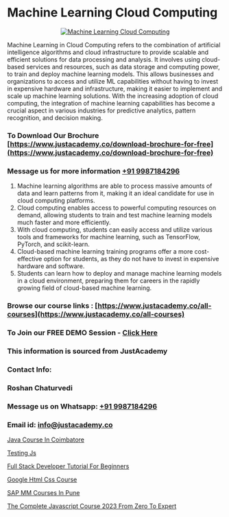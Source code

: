 # Machine Learning Cloud Computing

<p align="center">
  <a href="https://justacademy.co/all-courses">
    <img src="https://i.ibb.co/FJQ9DDy/cloud-computing.webp" alt="Machine Learning Cloud Computing">
  </a>
</p>


Machine Learning in Cloud Computing refers to the combination of artificial intelligence algorithms and cloud infrastructure to provide scalable and efficient solutions for data processing and analysis. It involves using cloud-based services and resources, such as data storage and computing power, to train and deploy machine learning models. This allows businesses and organizations to access and utilize ML capabilities without having to invest in expensive hardware and infrastructure, making it easier to implement and scale up machine learning solutions. With the increasing adoption of cloud computing, the integration of machine learning capabilities has become a crucial aspect in various industries for predictive analytics, pattern recognition, and decision making. 
### To Download Our Brochure [https://www.justacademy.co/download-brochure-for-free](https://www.justacademy.co/download-brochure-for-free)
### Message us for more information [+91 9987184296](https://api.whatsapp.com/send?phone=919987184296)
1) Machine learning algorithms are able to process massive amounts of data and learn patterns from it, making it an ideal candidate for use in cloud computing platforms.
2) Cloud computing enables access to powerful computing resources on demand, allowing students to train and test machine learning models much faster and more efficiently.
3) With cloud computing, students can easily access and utilize various tools and frameworks for machine learning, such as TensorFlow, PyTorch, and scikit-learn.
4) Cloud-based machine learning training programs offer a more cost-effective option for students, as they do not have to invest in expensive hardware and software.
5) Students can learn how to deploy and manage machine learning models in a cloud environment, preparing them for careers in the rapidly growing field of cloud-based machine learning.

### Browse our course links : [https://www.justacademy.co/all-courses](https://www.justacademy.co/all-courses) 
### To Join our FREE DEMO Session - [Click Here](https://www.justacademy.co/register-for-course-demo)


### This information is sourced from JustAcademy
### Contact Info:
### Roshan Chaturvedi
### Message us on Whatsapp: [+91 9987184296](https://api.whatsapp.com/send?phone=919987184296)
### Email id: [info@justacademy.co](mailto:info@justacademy.co)
                
[Java Course In Coimbatore](https://www.linkedin.com/pulse/java-course-coimbatore-justacademy-jaipur-ccnle/)

[Testing Js](https://www.linkedin.com/pulse/testing-js-justacademy-berlin-oplle?trackingId=NXNWujHrNedsq2cfj9Y66w%3D%3D&lipi=urn%3Ali%3Apage%3Ad_flagship3_company_admin%3Bc6fFeBAPTsmTPnAO4CV7Tw%3D%3D)

[Full Stack Developer Tutorial For Beginners](https://medium.com/@akanshapatil/full-stack-developer-tutorial-for-beginners-493bfa148187)

[Google Html Css Course](https://medium.com/@ranepooja/google-html-css-course-23cdf1f9c769)

[SAP MM Courses In Pune](https://justacademyin.github.io/Articles/SAP-MM-Courses-In-Pune)

[The Complete Javascript Course 2023 From Zero To Expert](https://justacademyin.github.io/Articles/The-Complete-Javascript-Course-2023-From-Zero-To-Expert)

